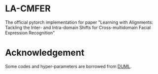 # LA-CMFER
The official pytorch implementation for paper "Learning with Alignments: Tackling the Inter- and Intra-domain Shifts for Cross-multidomain Facial Expression Recognition"

# Acknowledgement
Some codes and hyper-parameters are borrowed from [DUML](https://github.com/liuhw01/DUML).
